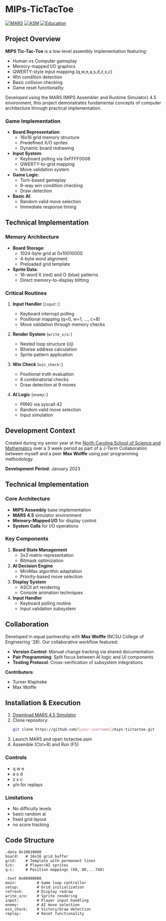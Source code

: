 # MIPs-TicTacToe

[![MARS](https://img.shields.io/badge/Environment-MARS_4.5_Simulator-2B2D42.svg?style=flat)](http://courses.missouristate.edu/kenvollmar/mars/)
[![ASM](https://img.shields.io/badge/Language-MIPS_Assembly-004088.svg?style=flat)](https://en.wikipedia.org/wiki/MIPS_architecture)
[![Education](https://img.shields.io/badge/Education-NCSSM-107895.svg?style=flat)](https://www.ncssm.edu)

## Project Overview

**MIPS Tic-Tac-Toe** is a low-level assembly implementation featuring:
- Human vs Computer gameplay
- Memory-mapped I/O graphics
- QWERTY-style input mapping (q,w,e,a,s,d,z,x,c)
- Win condition detection
- Basic collision checking
- Game reset functionality

Developed using the MARS (MIPS Assembler and Runtime Simulator) 4.5 environment, this project demonstrates fundamental concepts of computer architecture through practical implementation.

### Game Implementation
- **Board Representation**:
  - 16x16 grid memory structure
  - Predefined X/O sprites
  - Dynamic board redrawing
- **Input System**:
  - Keyboard polling via 0xFFFF0008
  - QWERTY-to-grid mapping
  - Move validation system
- **Game Logic**:
  - Turn-based gameplay
  - 8-way win condition checking
  - Draw detection
- **Basic AI**:
  - Random valid move selection
  - Immediate response timing

## Technical Implementation

### Memory Architecture
- **Board Storage**: 
  - 1024-byte grid at 0x10010000
  - 4-byte word alignment
  - Preloaded grid template
- **Sprite Data**:
  - 16-word X (red) and O (blue) patterns
  - Direct memory-to-display blitting

### Critical Routines
1. **Input Handler** (`input:`)
   - Keyboard interrupt polling
   - Positional mapping (q=0, w=1, ..., c=8)
   - Move validation through memory checks

2. **Render System** (`write_x/o:`)
   - Nested loop structure (i/j)
   - Bitwise address calculation
   - Sprite pattern application

3. **Win Check** (`win_check:`)
   - Positional truth evaluation
   - 8 combinatorial checks
   - Draw detection at 9 moves

4. **AI Logic** (`enemy:`)
   - PRNG via syscall 42
   - Random valid move selection
   - Input simulation

## Development Context

Created during my senior year at the [North Carolina School of Science and Mathematics](https://www.ncssm.edu) over a 3 week period as part of a J-Term Collaboration between myself and a peer **Max Wolffe** using pair programming methodology.

**Development Period**: January 2023

## Technical Implementation

### Core Architecture
- **MIPS Assembly** base implementation
- **MARS 4.5** simulator environment
- **Memory-Mapped I/O** for display control
- **System Calls** for I/O operations

### Key Components
1. **Board State Management**
   - 3x3 matrix representation
   - Bitmask optimization
2. **AI Decision Engine**
   - MiniMax algorithm adaptation
   - Priority-based move selection
3. **Display System**
   - ASCII art rendering
   - Console animation techniques
4. **Input Handler**
   - Keyboard polling routine
   - Input validation subsystem

## Collaboration

Developed in equal partnership with **Max Wolffe** (NCSU College of Engineering '28). Our collaborative workflow featured:
- **Version Control**: Manual change tracking via shared documentation
- **Pair Programming**: Split focus between AI logic and UI components
- **Testing Protocol**: Cross-verification of subsystem integrations

**Contributors**:
- Turner Klapheke
- Max Wolffe

## Installation & Execution

1. [Download MARS 4.5 Simulator](http://courses.missouristate.edu/kenvollmar/mars/download.htm)
2. Clone repository:
   ```bash
   git clone https://github.com/[your-username]/mips-tictactoe.git
3. Launch MARS and open tictactoe.asm
4. Assemble (Ctrl+R) and Run (F5)

### Controls
* q w e
* a s d
* z x c
* y/n for replays

### Limitations
* No difficulty levels
* basic random ai
* fixed grid layout
* no score tracking

## Code Structure

```plaintext
.data 0x10010000
board:   # 16x16 grid buffer
grid:    # Template with permanent lines
X/o:     # Player/AI sprites
q-c:     # Position mappings (68, 88,...748)

.text 0x00400000
main:         # Game loop controller
setup:        # Grid initialization
refresh:      # Display redraw
write_x/o:    # Sprite rendering
input:        # Player input handling
enemy:        # AI move selection
win_check:    # Victory/draw detection
replay:       # Reset functionality